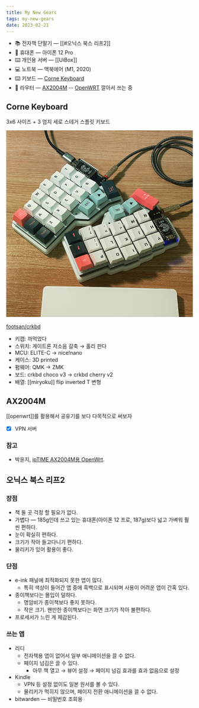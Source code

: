 ```yaml
---
title: My New Gears
tags: my-new-gears
date: 2023-02-21
---
```


- 📚 전자책 단말기 — [[#오닉스 북스 리프2]]
- 📱 휴대폰 — 아이폰 12 Pro
- ⌨️ 개인용 서버 — [[UiBox]]
- 💻 노트북 — 맥북에어 (M1, 2020)
- ⌨️ 키보드 — [Corne Keyboard](#corne-keyboard)
- 📡 라우터 — [AX2004M](#ax2004m) -- [OpenWRT](openwrt) 깔아서 쓰는 중

## Corne Keyboard

3x6 사이즈 + 3 엄지 세로 스테거 스플릿 키보드

![corne keyboard 사진](../assets/crkbd.jpeg)

[footsan/crkbd](https://github.com/foostan/crkbd)

- 키캡: 까먹었다
- 스위치: 게이트론 저소음 갈축 → 홀리 판다
- MCU: ELITE-C → nice!nano
- 케이스: 3D printed
- 펌웨어: QMK → ZMK
- 보드: crkbd choco v3 → crkbd cherry v2
- 배열: [[miryoku]] flip inverted T 변형

## AX2004M

[[openwrt]]를 활용해서 공유기를 보다 다목적으로 써보자

- [x] VPN 서버

### 참고

- 박윤지, [ipTIME AX2004M용 OpenWrt](https://kasugano.tistory.com/m/157).


## 오닉스 북스 리프2

### 장점

- 책 둘 곳 걱정 할 필요가 없다.
- 가볍다 — 185g인데 쓰고 있는 휴대폰(아이폰 12 프로, 187g)보다 넓고 가벼워 훨씬 편하다.
- 눈이 확실히 편하다.
- 크기가 작아 들고다니기 편하다.
- 물리키가 있어 활용이 좋다.

### 단점

- e-ink 패널에 최적화되지 못한 앱이 많다.
	- 특히 색상이 들어간 앱 중에 흑백으로 표시되며 사용이 어려운 앱이 간혹 있다.
- 종이책보다는 몰입이 덜하다.
	- 명암비가 종이책보다 좋지 못하다. 
	- 작은 크기. 왠만한 종이책보다는 화면 크기가 작아 불편하다.
- 프로세서가 느린 게 체감된다.

### 쓰는 앱

- 리디
	- 전자책용 앱이 없어서 일부 애니메이션을 끌 수 없다.
	- 페이지 넘김은 끌 수 있다.
		- 아무 책 열고 → 뷰어 설정 → 페이지 넘김 효과를 효과 없음으로 설정
- Kindle
	- VPN 등 설정 없이도 일본 원서를 볼 수 있다.
	- 물리키가 먹히지 않으며, 페이지 전환 애니메이션을 끌 수 없다. 
- bitwarden — 비밀번호 조회용